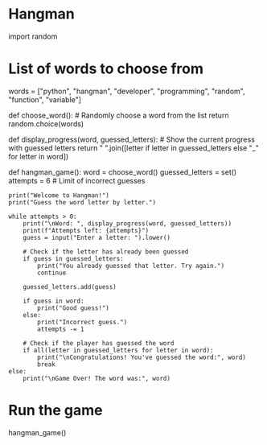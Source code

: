# Hangman 
import random

# List of words to choose from
words = ["python", "hangman", "developer", "programming", "random", "function", "variable"]

def choose_word():
    # Randomly choose a word from the list
    return random.choice(words)

def display_progress(word, guessed_letters):
    # Show the current progress with guessed letters
    return " ".join([letter if letter in guessed_letters else "_" for letter in word])

def hangman_game():
    word = choose_word()
    guessed_letters = set()
    attempts = 6  # Limit of incorrect guesses

    print("Welcome to Hangman!")
    print("Guess the word letter by letter.")

    while attempts > 0:
        print("\nWord: ", display_progress(word, guessed_letters))
        print(f"Attempts left: {attempts}")
        guess = input("Enter a letter: ").lower()

        # Check if the letter has already been guessed
        if guess in guessed_letters:
            print("You already guessed that letter. Try again.")
            continue

        guessed_letters.add(guess)

        if guess in word:
            print("Good guess!")
        else:
            print("Incorrect guess.")
            attempts -= 1

        # Check if the player has guessed the word
        if all(letter in guessed_letters for letter in word):
            print("\nCongratulations! You've guessed the word:", word)
            break
    else:
        print("\nGame Over! The word was:", word)

# Run the game
hangman_game()
